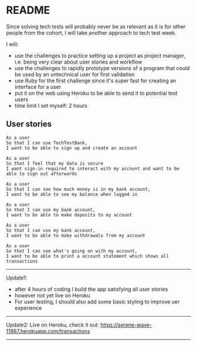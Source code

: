 # README

Since solving tech tests will probably never be as relevant as it is for other people from the cohort, I will take another approach to tech test week.

I will:
- use the challenges to practice setting up a project as project manager, i.e. being very clear about user stories and workflow
- use the challenges to rapidly prototype versions of a program that could be used by an untechnical user for first validation
- use Ruby for the first challenge since it's super fast for creating an interface for a user
- put it on the web using Heroku to be able to send it to potential test users
- time limit I set myself: 2 hours

## User stories

```
As a user
So that I can use TechTestBank,
I want to be able to sign up and create an account

As a user
So that I feel that my data is secure
I want sign-in required to interact with my account and want to be able to sign out afterwards

As a user
So that I can see how much money is in my bank account,
I want to be able to see my balance when logged in

As a user
So that I can use my bank account,
I want to be able to make deposits to my account

As a user
So that I can use my bank account,
I want to be able to make withdrawals from my account

As a user
So that I can see what's going on with my account,
I want to be able to print a account statement which shows all transactions

```
---
Update1:
- after 4 hours of coding I build the app satisfying all user stories
- however not yet live on Heroku
- For user testing, I should also add some basic styling to improve uer experience

---
Update2:
Live on Heroku, check it out:
https://serene-wave-11867.herokuapp.com/transactions

---
